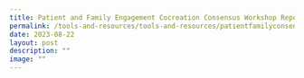 ```yaml
---
title: Patient and Family Engagement Cocreation Consensus Workshop Report
permalink: /tools-and-resources/tools-and-resources/patientfamilyconsensus/
date: 2023-08-22
layout: post
description: ""
image: ""
---
```

